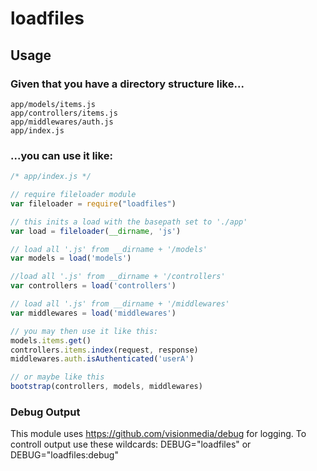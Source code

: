 loadfiles
=========


## Usage

### Given that you have a directory structure like...

```
app/models/items.js
app/controllers/items.js
app/middlewares/auth.js
app/index.js
```


### ...you can use it like:


```javascript
/* app/index.js */

// require fileloader module
var fileloader = require("loadfiles")

// this inits a load with the basepath set to './app'
var load = fileloader(__dirname, 'js')

// load all '.js' from __dirname + '/models'
var models = load('models')

//load all '.js' from __dirname + '/controllers'
var controllers = load('controllers')

// load all '.js' from __dirname + '/middlewares'
var middlewares = load('middlewares')

// you may then use it like this:
models.items.get()
controllers.items.index(request, response)
middlewares.auth.isAuthenticated('userA')

// or maybe like this
bootstrap(controllers, models, middlewares)

```

### Debug Output
This module uses <https://github.com/visionmedia/debug> for logging. To controll output use these wildcards: DEBUG="loadfiles" or DEBUG="loadfiles:debug"



